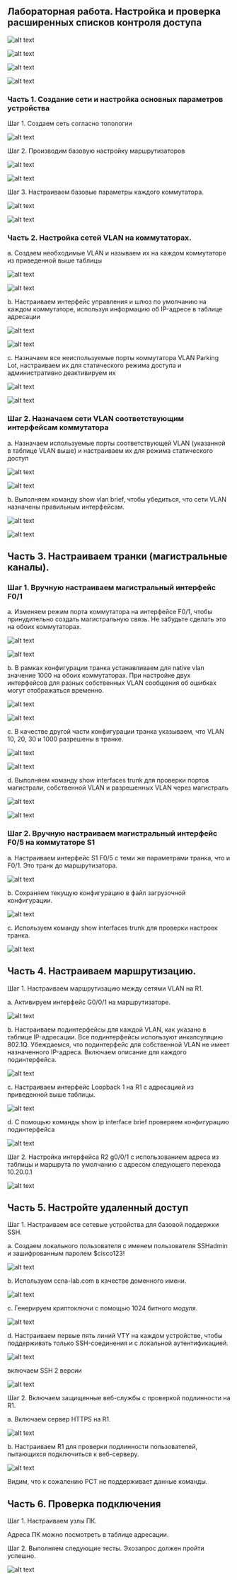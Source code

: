 
## Лабораторная работа. Настройка и проверка расширенных списков контроля доступа

![alt text](https://github.com/Eliminir/OTUSLABS/blob/Labs/LAB11/1.JPG)

![alt text](https://github.com/Eliminir/OTUSLABS/blob/Labs/LAB11/2.JPG)

![alt text](https://github.com/Eliminir/OTUSLABS/blob/Labs/LAB11/3.JPG)

![alt text](https://github.com/Eliminir/OTUSLABS/blob/Labs/LAB11/4.JPG)



### Часть 1. Создание сети и настройка основных параметров устройства

Шаг 1. Создаем сеть согласно топологии

![alt text](https://github.com/Eliminir/OTUSLABS/blob/Labs/LAB11/5.JPG)

Шаг 2. Производим базовую настройку маршрутизаторов

![alt text](https://github.com/Eliminir/OTUSLABS/blob/Labs/LAB11/6.JPG)

![alt text](https://github.com/Eliminir/OTUSLABS/blob/Labs/LAB11/7.JPG)


Шаг 3. Настраиваем базовые параметры каждого коммутатора.

![alt text](https://github.com/Eliminir/OTUSLABS/blob/Labs/LAB11/8.JPG)

![alt text](https://github.com/Eliminir/OTUSLABS/blob/Labs/LAB11/9.JPG)


### Часть 2. Настройка сетей VLAN на коммутаторах.

a.	Создаем необходимые VLAN и называем их на каждом коммутаторе из приведенной выше таблицы

![alt text](https://github.com/Eliminir/OTUSLABS/blob/Labs/LAB11/10.JPG)

![alt text](https://github.com/Eliminir/OTUSLABS/blob/Labs/LAB11/11.JPG)


b.	Настраиваем интерфейс управления и шлюз по умолчанию на каждом коммутаторе, используя информацию об IP-адресе в таблице адресации

![alt text](https://github.com/Eliminir/OTUSLABS/blob/Labs/LAB11/12.JPG)

![alt text](https://github.com/Eliminir/OTUSLABS/blob/Labs/LAB11/13.JPG)


c.	Назначаем все неиспользуемые порты коммутатора VLAN Parking Lot, настраиваем их для статического режима доступа и административно деактивируем их

![alt text](https://github.com/Eliminir/OTUSLABS/blob/Labs/LAB11/14.JPG)

![alt text](https://github.com/Eliminir/OTUSLABS/blob/Labs/LAB11/15.JPG)


### Шаг 2. Назначаем сети VLAN соответствующим интерфейсам коммутатора


a.	Назначаем используемые порты соответствующей VLAN (указанной в таблице VLAN выше) и настраиваем их для режима статического доступ

![alt text](https://github.com/Eliminir/OTUSLABS/blob/Labs/LAB11/16.JPG)

![alt text](https://github.com/Eliminir/OTUSLABS/blob/Labs/LAB11/17.JPG)


b.	Выполняем команду show vlan brief, чтобы убедиться, что сети VLAN назначены правильным интерфейсам.

![alt text](https://github.com/Eliminir/OTUSLABS/blob/Labs/LAB11/18.JPG)

![alt text](https://github.com/Eliminir/OTUSLABS/blob/Labs/LAB11/19.JPG)



## Часть 3. Настраиваем транки (магистральные каналы).

### Шаг 1. Вручную настраиваем магистральный интерфейс F0/1

a.	Изменяем режим порта коммутатора на интерфейсе F0/1, чтобы принудительно создать магистральную связь. Не забудьте сделать это на обоих коммутаторах.

![alt text](https://github.com/Eliminir/OTUSLABS/blob/Labs/LAB11/20.JPG)

![alt text](https://github.com/Eliminir/OTUSLABS/blob/Labs/LAB11/21.JPG)

b.	В рамках конфигурации транка устанавливаем для native vlan значение 1000 на обоих коммутаторах. При настройке двух интерфейсов для разных собственных VLAN сообщения об ошибках могут отображаться временно.

![alt text](https://github.com/Eliminir/OTUSLABS/blob/Labs/LAB11/22.JPG)

![alt text](https://github.com/Eliminir/OTUSLABS/blob/Labs/LAB11/23.JPG)

c.	В качестве другой части конфигурации транка указываем, что VLAN 10, 20, 30 и 1000 разрешены в транке.

![alt text](https://github.com/Eliminir/OTUSLABS/blob/Labs/LAB11/24.JPG)

![alt text](https://github.com/Eliminir/OTUSLABS/blob/Labs/LAB11/25.JPG)

d.	Выполняем команду show interfaces trunk для проверки портов магистрали, собственной VLAN и разрешенных VLAN через магистраль

![alt text](https://github.com/Eliminir/OTUSLABS/blob/Labs/LAB11/26.JPG)

![alt text](https://github.com/Eliminir/OTUSLABS/blob/Labs/LAB11/27.JPG)

### Шаг 2. Вручную настраиваем магистральный интерфейс F0/5 на коммутаторе S1

a.	Настраиваем интерфейс S1 F0/5 с теми же параметрами транка, что и F0/1. Это транк до маршрутизатора.

![alt text](https://github.com/Eliminir/OTUSLABS/blob/Labs/LAB11/28.JPG)

b.	Сохраняем текущую конфигурацию в файл загрузочной конфигурации.

![alt text](https://github.com/Eliminir/OTUSLABS/blob/Labs/LAB11/29.JPG)

c.	Используем команду show interfaces trunk для проверки настроек транка.

![alt text](https://github.com/Eliminir/OTUSLABS/blob/Labs/LAB11/30.JPG)


## Часть 4. Настраиваем маршрутизацию.

Шаг 1. Настраиваем маршрутизацию между сетями VLAN на R1.

a.	Активируем интерфейс G0/0/1 на маршрутизаторе.

![alt text](https://github.com/Eliminir/OTUSLABS/blob/Labs/LAB11/31.JPG)

b.	Настраиваем подинтерфейсы для каждой VLAN, как указано в таблице IP-адресации. Все подинтерфейсы используют инкапсуляцию 802.1Q. Убеждаемся, что подинтерфейс для собственной VLAN не имеет назначенного IP-адреса. Включаем описание для каждого подинтерфейса.

![alt text](https://github.com/Eliminir/OTUSLABS/blob/Labs/LAB11/32.JPG)

c.	Настраиваем интерфейс Loopback 1 на R1 с адресацией из приведенной выше таблицы.

![alt text](https://github.com/Eliminir/OTUSLABS/blob/Labs/LAB11/33.JPG)

d.	С помощью команды show ip interface brief проверяем конфигурацию подинтерфейса

![alt text](https://github.com/Eliminir/OTUSLABS/blob/Labs/LAB11/34.JPG)

Шаг 2. Настройка интерфейса R2 g0/0/1 с использованием адреса из таблицы и маршрута по умолчанию с адресом следующего перехода 10.20.0.1

![alt text](https://github.com/Eliminir/OTUSLABS/blob/Labs/LAB11/35.JPG)


## Часть 5. Настройте удаленный доступ


Шаг 1. Настраиваем все сетевые устройства для базовой поддержки SSH.

a.	Создаем локального пользователя с именем пользователя SSHadmin и зашифрованным паролем $cisco123!

![alt text](https://github.com/Eliminir/OTUSLABS/blob/Labs/LAB11/36.JPG)

b.	Используем ccna-lab.com в качестве доменного имени.

![alt text](https://github.com/Eliminir/OTUSLABS/blob/Labs/LAB11/37.JPG)

c.	Генерируем криптоключи с помощью 1024 битного модуля.

![alt text](https://github.com/Eliminir/OTUSLABS/blob/Labs/LAB11/38.JPG)

d.	Настраиваем первые пять линий VTY на каждом устройстве, чтобы поддерживать только SSH-соединения и с локальной аутентификацией.

![alt text](https://github.com/Eliminir/OTUSLABS/blob/Labs/LAB11/39.JPG)

 включаем SSH 2 версии 
 
![alt text](https://github.com/Eliminir/OTUSLABS/blob/Labs/LAB11/40.JPG)

Шаг 2. Включаем защищенные веб-службы с проверкой подлинности на R1.

a.	Включаем сервер HTTPS на R1.

![alt text](https://github.com/Eliminir/OTUSLABS/blob/Labs/LAB11/41.JPG)

b.	Настраиваем R1 для проверки подлинности пользователей, пытающихся подключиться к веб-серверу.

![alt text](https://github.com/Eliminir/OTUSLABS/blob/Labs/LAB11/42.JPG)

Видим, что к сожалению PCT не поддерживает данные команды.

## Часть 6. Проверка подключения

Шаг 1. Настраиваем узлы ПК.

Адреса ПК можно посмотреть в таблице адресации.

Шаг 2. Выполняем следующие тесты. Эхозапрос должен пройти успешно.

![alt text](https://github.com/Eliminir/OTUSLABS/blob/Labs/LAB11/43.JPG)













